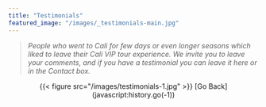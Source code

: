 ```yaml
---
title: "Testimonials"
featured_image: "/images/_testimonials-main.jpg"
---
```


> _People who went to Cali for few days or even longer seasons which liked to leave their Cali VIP tour experience._
_We invite you to leave your comments, and if you have a testimonial you can leave it here or in the Contact box._


<div style="text-align: center;">
  {{< figure src="/images/testimonials-1.jpg" >}}
  [Go Back](javascript:history.go(-1))
</div>

